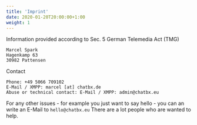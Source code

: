 ```yaml
---
title: 'Imprint'
date: 2020-01-20T20:00:00+1:00
weight: 1
---
```


Information provided according to Sec. 5 German Telemedia Act (TMG)
<!--more-->
```
Marcel Spark
Hagenkamp 63
30982 Pattensen
```

Contact
```
Phone: +49 5066 709102
E-Mail / XMPP: marcel [at] chatbx.de
Abuse or technical contact: E-Mail / XMPP: admin@chatbx.eu
```

For any other issues - for example you just want to say hello - you can an write an E-Mail to `hello@chatbx.eu`
There are a lot people who are wanted to help. 
